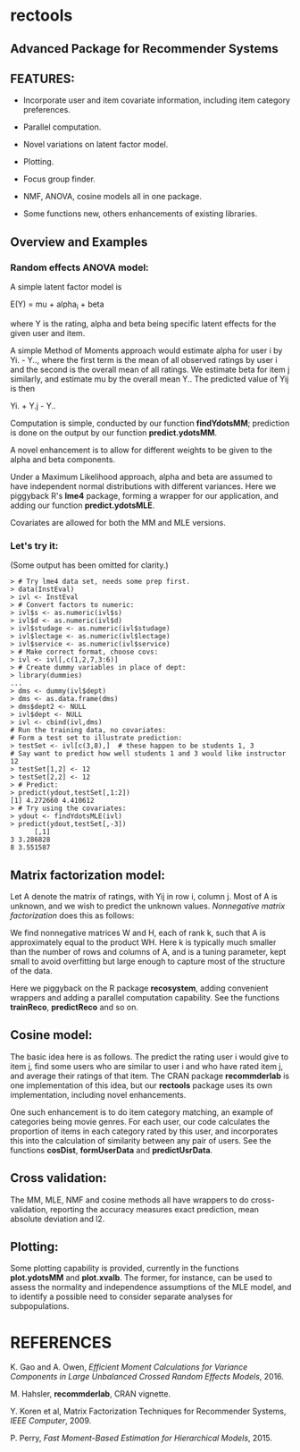 # rectools

## Advanced Package for Recommender Systems

## FEATURES:

* Incorporate user and item covariate information, including item
  category preferences.

* Parallel computation.

* Novel variations on latent factor model.

* Plotting.

* Focus group finder.

* NMF, ANOVA, cosine models all in one package.

* Some functions new, others enhancements of existing libraries.

## Overview and Examples

### Random effects ANOVA model:

A simple latent factor model is

E(Y) =  mu + alpha<sub>i</sub> + beta

where Y is the rating, alpha and beta being specific latent effects for
the given user and item.

A simple Method of Moments approach would estimate alpha for user i by
Yi. - Y.., where the first term is the mean of all observed ratings by
user i and the second is the overall mean of all ratings.  We estimate
beta for item j similarly, and estimate mu by the overall mean Y..  The
predicted value of Yij is then

Yi. + Y.j - Y..

Computation is simple, conducted by our function **findYdotsMM**;
prediction is done on the output by our function **predict.ydotsMM**.

A novel enhancement is to allow for different weights to be given to the
alpha and beta components.

Under a Maximum Likelihood approach, alpha and beta are assumed to
have independent normal distributions with different variances.  Here we
piggyback R's **lme4** package, forming a wrapper for our application,
and adding our function **predict.ydotsMLE**.

Covariates are allowed for both the MM and MLE versions.

### Let's try it:

(Some output has been omitted for clarity.)

```
> # Try lme4 data set, needs some prep first.
> data(InstEval)
> ivl <- InstEval
> # Convert factors to numeric:
> ivl$s <- as.numeric(ivl$s)
> ivl$d <- as.numeric(ivl$d)
> ivl$studage <- as.numeric(ivl$studage)
> ivl$lectage <- as.numeric(ivl$lectage)
> ivl$service <- as.numeric(ivl$service)
> # Make correct format, choose covs:
> ivl <- ivl[,c(1,2,7,3:6)]
> # Create dummy variables in place of dept:
> library(dummies)
...
> dms <- dummy(ivl$dept)
> dms <- as.data.frame(dms)
> dms$dept2 <- NULL
> ivl$dept <- NULL
> ivl <- cbind(ivl,dms)
# Run the training data, no covariates:
# Form a test set to illustrate prediction:
> testSet <- ivl[c(3,8),]  # these happen to be students 1, 3
# Say want to predict how well students 1 and 3 would like instructor 12
> testSet[1,2] <- 12
> testSet[2,2] <- 12
> # Predict:
> predict(ydout,testSet[,1:2])  
[1] 4.272660 4.410612
> # Try using the covariates:
> ydout <- findYdotsMLE(ivl)
> predict(ydout,testSet[,-3])  
      [,1]
3 3.286828
8 3.551587
```

## Matrix factorization model:

Let A denote the matrix of ratings, with Yij in row i, column j.  Most
of A is unknown, and we wish to predict the unknown values.
*Nonnegative matrix factorization* does this as follows:

We find nonnegative matrices W and H, each of rank k, such that A is
approximately equal to the product WH.  Here k is typically much smaller
than the number of rows and columns of A, and is a tuning parameter,
kept small to avoid overfitting but large enough to capture most of the
structure of the data.

Here we piggyback on the R package **recosystem**, adding convenient
wrappers and adding a parallel computation capability.  See the
functions **trainReco**, **predictReco** and so on.

## Cosine model:

The basic idea here is as follows.  The predict the rating user i would
give to item j, find some users who are similar to user i and who have
rated item j, and average their ratings of that item.  The CRAN package
**recommderlab** is one implementation of this idea, but our
**rectools** package uses its own implementation, including novel
enhancements.

One such enhancement is to do item category matching, an example of
categories being movie genres.  For each user, our code calculates the
proportion of items in each category rated by this user, and
incorporates this into the calculation of similarity between any pair of
users.  See the functions **cosDist**, **formUserData** and
**predictUsrData**.

## Cross validation:

The MM, MLE, NMF and cosine methods all have wrappers to do
cross-validation, reporting the accuracy measures exact prediction, mean
absolute deviation and l2.

## Plotting:

Some plotting capability is provided, currently in the functions
**plot.ydotsMM** and **plot.xvalb**.  The former, for instance, can be
used to assess the normality and independence assumptions of the MLE
model, and to identify a possible need to consider separate analyses for
subpopulations.


# REFERENCES

K. Gao and A. Owen, *Efficient Moment Calculations for Variance
Components in Large Unbalanced Crossed Random Effects Models*, 2016.

M. Hahsler, **recommderlab**, CRAN vignette.

Y. Koren et al, Matrix Factorization Techniques for Recommender 
Systems, *IEEE Computer*, 2009.

P. Perry, *Fast Moment-Based Estimation for Hierarchical Models*, 2015.

